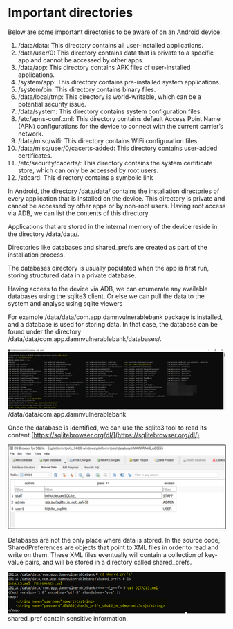 # Important directories

Below are some important directories to be aware of on an Android device:

1. /data/data: This directory contains all user-installed applications.
2. /data/user/0: This directory contains data that is private to a specific app and
   cannot be accessed by other apps.
3. /data/app: This directory contains APK files of user-installed applications.
4. /system/app: This directory contains pre-installed system applications.
5. /system/bin: This directory contains binary files.
6. /data/local/tmp: This directory is world-writable, which can be a potential security
   issue.
7. /data/system: This directory contains system configuration files.
8. /etc/apns-conf.xml: This directory contains default Access Point Name (APN)
   configurations for the device to connect with the current carrier’s network.
9. /data/misc/wifi: This directory contains WiFi configuration files.
10. /data/misc/user/0/cacerts-added: This directory contains user-added
    certificates.
11. /etc/security/cacerts/: This directory contains the system certificate store,
    which can only be accessed by root users.
12. /sdcard: This directory contains a symbolic link

In Android, the directory /data/data/ contains the installation directories of every
application that is installed on the device. This directory is private and cannot be accessed by
other apps or by non-root users. Having root access via ADB, we can list the contents of this
directory.

Applications that are stored in the internal memory of the device reside in the directory
/data/data/.

Directories like databases and shared_prefs are created as part of the installation process.

The databases directory is usually populated when the app is first run, storing structured data
in a private database.

Having access to the device via ADB, we can enumerate any available databases using the
sqlite3 client. Or else we can pull the data to the system and analyse using sqlite viewers

For example /data/data/com.app.damnvulnerablebank package is installed, and a
database is used for storing data. In that case, the database can be found under the directory
/data/data/com.app.damnvulnerablebank/databases/.

![](../../img/30.jpg)
/data/data/com.app.damnvulnerablebank

Once the database is identified, we can use the sqlite3 tool to read its
content.[https://sqlitebrowser.org/dl/](https://sqlitebrowser.org/dl/)

![](../../img/31.jpg)

Databases are not the only place where data is stored. In the source code, SharedPreferences
are objects that point to XML files in order to read and write on them. These XML files
eventually will contain a collection of key-value pairs, and will be stored in a directory called
shared_prefs.

![](../../img/32.jpg)
shared_pref contain sensitive information.